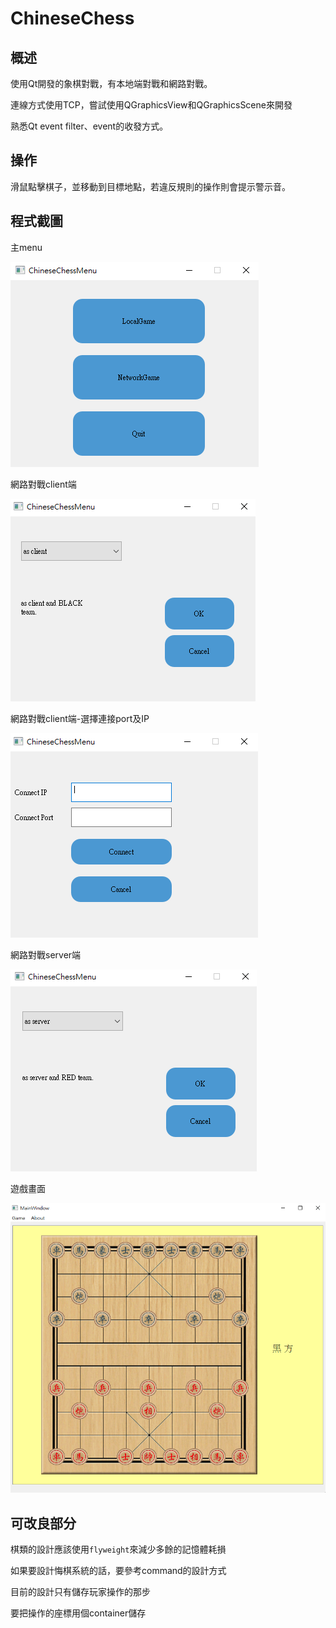 # ChineseChess

## 概述

使用Qt開發的象棋對戰，有本地端對戰和網路對戰。

連線方式使用TCP，嘗試使用QGraphicsView和QGraphicsScene來開發

熟悉Qt event filter、event的收發方式。


## 操作

滑鼠點擊棋子，並移動到目標地點，若違反規則的操作則會提示警示音。

## 程式截圖

主menu

![img](https://github.com/c12121234/WorkingExperence/blob/master/%E9%97%9C%E6%96%BCQt/pic/ChineseChess_1.png)

網路對戰client端

![img](https://github.com/c12121234/WorkingExperence/blob/master/%E9%97%9C%E6%96%BCQt/pic/ChineseChess_2.png)

網路對戰client端-選擇連接port及IP

![img](https://github.com/c12121234/WorkingExperence/blob/master/%E9%97%9C%E6%96%BCQt/pic/ChineseChess_3.png)

網路對戰server端

![img](https://github.com/c12121234/WorkingExperence/blob/master/%E9%97%9C%E6%96%BCQt/pic/ChineseChess_4.png)

遊戲畫面

![img](https://github.com/c12121234/WorkingExperence/blob/master/%E9%97%9C%E6%96%BCQt/pic/ChineseChess_5.png)

## 可改良部分

棋類的設計應該使用`flyweight`來減少多餘的記憶體耗損

如果要設計悔棋系統的話，要參考command的設計方式

目前的設計只有儲存玩家操作的那步

要把操作的座標用個container儲存
